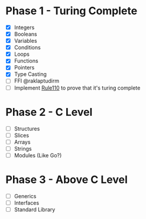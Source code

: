 # Phase 1 - Turing Complete
- [X] Integers
- [X] Booleans
- [X] Variables
- [X] Conditions
- [X] Loops
- [X] Functions
- [X] Pointers
- [X] Type Casting
- [ ] FFI @raklaptudirm
- [ ] Implement [Rule110](https://en.wikipedia.org/wiki/Rule_110) to prove that it's turing complete

# Phase 2 - C Level
- [ ] Structures
- [ ] Slices
- [ ] Arrays
- [ ] Strings
- [ ] Modules (Like Go?)

# Phase 3 - Above C Level
- [ ] Generics
- [ ] Interfaces
- [ ] Standard Library
